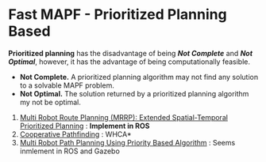 # Fast MAPF - Prioritized Planning Based
**Prioritized planning** has the disadvantage of being ***Not Complete*** and ***Not Optimal***, however, it has the advantage of being computationally feasible.
- **Not Complete.** A prioritized planning algorithm may not find any solution to a solvable MAPF problem.
- **Not Optimal.** The solution returned by a prioritized planning algorithm my not be optimal.
1. [Multi Robot Route Planning (MRRP): Extended Spatial-Temporal Prioritized Planning](https://ieeexplore.ieee.org/abstract/document/8968465) : **Implement in ROS**
2. [Cooperative Pathfinding](https://ojs.aaai.org/index.php/AIIDE/article/view/18726) : WHCA*
3. [Multi Robot Path Planning Using Priority Based Algorithm](https://ieeexplore.ieee.org/document/9865690) : Seems inmlement in ROS and Gazebo
